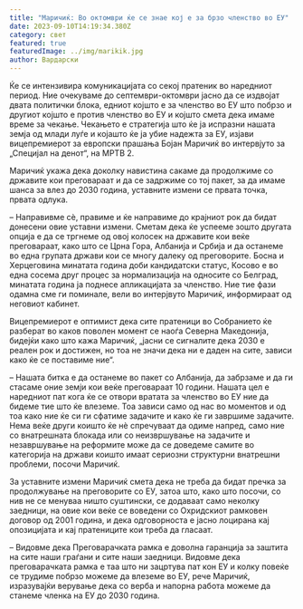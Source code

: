 ```yaml
---
title: "Маричиќ: Во октомври ќе се знае кој е за брзо членство во ЕУ"
date: 2023-09-10T14:19:34.380Z
category: свет
featured: true
featuredImage: ../img/marikik.jpg
author: Вардарски
---
```

<!--StartFragment-->

Ќе се интензивира комуникацијата со секој пратеник во наредниот период. Ние очекуваме до септември-октомври јасно да се издвојат двата политички блока, едниот којшто е за членство во ЕУ што побрзо и другиот којшто е против членство во ЕУ и којшто смета дека имаме време за чекање. Чекањето е стратегија што ќе ја испразни нашата земја од млади луѓе и којашто ќе ја убие надежта за ЕУ, изјави вицепремиерот за европски прашања Бојан Маричиќ во интервјуто за „Специјал на денот“, на МРТВ 2.

Маричиќ укажа дека доколку навистина сакаме да продолжиме со државите кои преговараат и да се задржиме со тој пакет, за да имаме шанса за влез до 2030 година, уставните измени се првата точка, првата одлука.

– Направивме сè, правиме и ќе направиме до крајниот рок да бидат донесени овие уставни измени. Сметам дека ќе успееме зошто другата опција е да се тргнеме од овој колосек на државите кои веќе преговараат, како што се Црна Гора, Албанија и Србија и да останеме во една групата држави кои се многу далеку од преговорите. Босна и Херцеговина минатата година доби кандидатски статус, Косово е во една сосема друг процес за нормализација на односите со Белград, минатата година ја поднесе апликацијата за членство. Ние тие фази одамна сме ги поминале, вели во интерјвуто Маричиќ, информираат од неговиот кабинет.

Вицепремиерот е оптимист дека сите пратеници во Собранието ќе разберат во каков поволен момент се наоѓа Северна Македонија, бидејќи како што кажа Маричиќ, „јасни се сигналите дека 2030 е реален рок и достижен, но тоа не значи дека ни е даден на сите, зависи како ќе се поставиме ние“.

– Нашата битка е да останеме во пакет со Албанија, да забрзаме и да ги стасаме оние земји кои веќе преговараат 10 години. Нашата цел е наредниот пат кога ќе се отвори вратата за членство во ЕУ ние да бидеме тие што ќе влеземе. Тоа зависи само од нас во моментов и од тоа како ние ќе си ги сфатиме задачите и како ќе ги завршиме задачите. Нема веќе други коишто ќе нè спречуваат да одиме напред, само ние со внатрешната блокада или со неизвршување на задачите и незавршување на реформите може да се доведеме самите во категорија на држави коишто имаат сериозни структурни внатрешни проблеми, посочи Маричиќ.

За уставните измени Маричиќ смета дека не треба да бидат пречка за продолжување на преговорите со ЕУ, затоа што, како што посочи, со нив не се менуваа ништо суштински, се додаваат само неколку заедници, на овие кои веќе се воведени со Охридскиот рамковен договор од 2001 година, и дека одговорноста е јасно лоцирана кај опозицијата и кај пратениците кои треба да гласаат.

– Видовме дека Преговарачката рамка е доволна гаранција за заштита на сите наши граѓани и сите наши заедници. Видовме дека преговарачката рамка е таа што ни зацртува пат кон ЕУ и колку повеќе се трудиме побрзо можеме да влеземе во ЕУ, рече Маричиќ, изразувајќи верување дека со верба и напорна работа можеме да станеме членка на ЕУ до 2030 година. 

<!--EndFragment-->